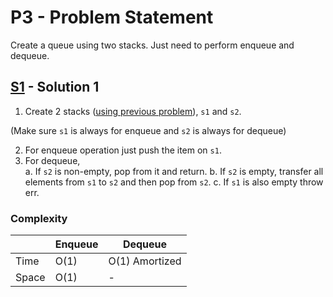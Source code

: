 # P3 - Problem Statement
Create a queue using two stacks. Just need to perform enqueue and dequeue.

## [S1](https://github.com/Lakshitnagar/DS-ALGO/blob/master/ds/queue/p3/S1.java) - Solution 1
1. Create 2 stacks ([using previous problem](https://github.com/Lakshitnagar/DS-ALGO/blob/master/ds/stack/Stack.java)), `s1` and `s2`.

(Make sure `s1` is always for enqueue and `s2` is always for dequeue)

2. For enqueue operation just push the item on `s1`.
3. For dequeue,\
    a. If `s2` is non-empty, pop from it and return.
    b. If `s2` is empty, transfer all elements from `s1` to `s2` and then pop from `s2`.
    c. If `s1` is also empty throw err.

### Complexity

|               | Enqueue       | Dequeue       |
| ------------- | ------------- | ------------- |
| Time          | O(1)          | O(1) Amortized |
| Space         | O(1)          | -             |
